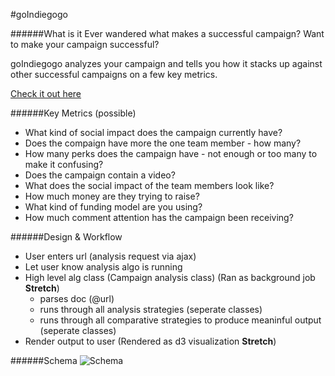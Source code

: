 #goIndiegogo

######What is it
Ever wandered what makes a successful campaign?  Want to make your campaign successful?  

goIndiegogo analyzes your campaign and tells you how it stacks up against other successful campaigns on a few key metrics.

[Check it out here](http://goindiegogo.herokuapp.com)

######Key Metrics (possible)
- What kind of social impact does the campaign currently have?
- Does the compaign have more the one team member - how many?
- How many perks does the campaign have - not enough or too many to make it confusing?
- Does the campaign contain a video?
- What does the social impact of the team members look like?
- How much money are they trying to raise?
- What kind of funding model are you using?
- How much comment attention has the campaign been receiving?

######Design & Workflow
- User enters url (analysis request via ajax)
- Let user know analysis algo is running
- High level alg class (Campaign analysis class) (Ran as background job **Stretch**)
  - parses doc (@url)
  - runs through all analysis strategies (seperate classes)
  - runs through all comparative strategies to produce meaninful output (seperate classes)
- Render output to user (Rendered as d3 visualization **Stretch**)

######Schema
![Schema](http://i.imgur.com/zA56Yr3.png)



